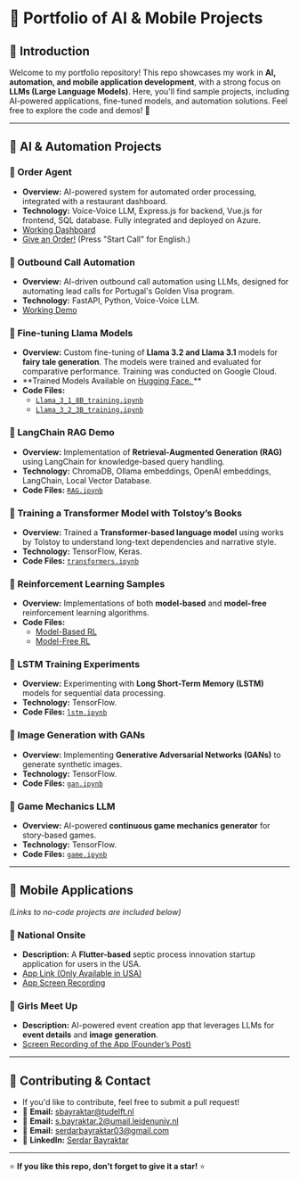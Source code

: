 # 📌 Portfolio of AI & Mobile Projects

## 🚀 Introduction
Welcome to my portfolio repository! This repo showcases my work in **AI, automation, and mobile application development**, with a strong focus on **LLMs (Large Language Models)**. Here, you'll find sample projects, including AI-powered applications, fine-tuned models, and automation solutions. Feel free to explore the code and demos! 🚀

---
## 🤖 AI & Automation Projects

### 🔹 Order Agent
- **Overview:** AI-powered system for automated order processing, integrated with a restaurant dashboard.
- **Technology:** Voice-Voice LLM, Express.js for backend, Vue.js for frontend, SQL database. Fully integrated and deployed on Azure.
- [Working Dashboard](https://app.pacterio.com/)
- [Give an Order!](https://demo.pacterio.com/) (Press "Start Call" for English.)

### 🔹 Outbound Call Automation
- **Overview:** AI-driven outbound call automation using LLMs, designed for automating lead calls for Portugal's Golden Visa program.
- **Technology:** FastAPI, Python, Voice-Voice LLM.
- [Working Demo](https://demo.pacterio.com/booking/)

### 🔹 Fine-tuning Llama Models
- **Overview:** Custom fine-tuning of **Llama 3.2 and Llama 3.1** models for **fairy tale generation**. The models were trained and evaluated for comparative performance. Training was conducted on Google Cloud.
- **Trained Models Available on [Hugging Face. ](https://huggingface.co/Serdarbayraktar/llama3.1-8B-Fairytale) **
- **Code Files:**
  - [`Llama_3_1_8B_training.ipynb`](./LLM_finetune/Llama_3_1_8B_training.ipynb)
  - [`Llama_3_2_3B_training.ipynb`](./LLM_finetune/Llama_3_2_3B_training.ipynb)

### 🔹 LangChain RAG Demo
- **Overview:** Implementation of **Retrieval-Augmented Generation (RAG)** using LangChain for knowledge-based query handling.
- **Technology:** ChromaDB, Ollama embeddings, OpenAI embeddings, LangChain, Local Vector Database.
- **Code Files:** [`RAG.ipynb`](./RAG_Llama/RAG.ipynb)

### 🔹 Training a Transformer Model with Tolstoy’s Books
- **Overview:** Trained a **Transformer-based language model** using works by Tolstoy to understand long-text dependencies and narrative style.
- **Technology:** TensorFlow, Keras.
- **Code Files:** [`transformers.ipynb`](./transformer_training/transformers.ipynb)

### 🔹 Reinforcement Learning Samples
- **Overview:** Implementations of both **model-based** and **model-free** reinforcement learning algorithms.
- **Code Files:**
  - [Model-Based RL](./reinforcement_learning/model_based_rl)
  - [Model-Free RL](./reinforcement_learning/model_free_rl)

### 🔹 LSTM Training Experiments
- **Overview:** Experimenting with **Long Short-Term Memory (LSTM)** models for sequential data processing.
- **Technology:** TensorFlow.
- **Code Files:** [`lstm.ipynb`](./LSTM_training/lstm.ipynb)

### 🔹 Image Generation with GANs
- **Overview:** Implementing **Generative Adversarial Networks (GANs)** to generate synthetic images.
- **Technology:** TensorFlow.
- **Code Files:** [`gan.ipynb`](./GAN_image_generation/gan.ipynb)

### 🔹 Game Mechanics LLM
- **Overview:** AI-powered **continuous game mechanics generator** for story-based games.
- **Technology:** TensorFlow.
- **Code Files:** [`game.ipynb`](./game_mechanics_LLM/game.ipynb)

---

## 📱 Mobile Applications
*(Links to no-code projects are included below)*

### 🔹 National Onsite
- **Description:** A **Flutter-based** septic process innovation startup application for users in the USA.
- [App Link (Only Available in USA)](https://apps.apple.com/us/app/national-onsite/id1625552541)
- [App Screen Recording](https://drive.google.com/file/d/1NGTyoNEbQ2G0UbtjLBhaiRsVPbF48x4U/view?usp=sharing)

### 🔹 Girls Meet Up
- **Description:** AI-powered event creation app that leverages LLMs for **event details** and **image generation**.
- [Screen Recording of the App (Founder’s Post)](https://www.linkedin.com/posts/nikolai-petrov-178735a_girlsmeetup-aiforgood-communitybuilding-activity-7245419458725314561-4QpZ)

---

## 💬 Contributing & Contact
- If you'd like to contribute, feel free to submit a pull request!
- 📧 **Email:** sbayraktar@tudelft.nl
- 📧 **Email:** s.bayraktar.2@umail.leidenuniv.nl
- 📧 **Email:** serdarbayraktar03@gmail.com
- 🔗 **LinkedIn:** [Serdar Bayraktar](http://linkedin.com/in/serdar-bayraktar-00a9a7177/)

---

⭐ **If you like this repo, don't forget to give it a star!** ⭐
